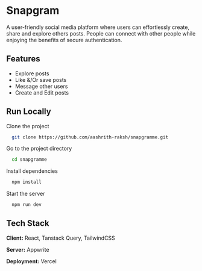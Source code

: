 
# Snapgram

A user-friendly social media platform where users can effortlessly create, share and explore others posts. People can connect with other people while enjoying the benefits of secure authentication.


## Features

- Explore posts
- Like &/Or save posts
- Message other users
- Create and Edit posts


## Run Locally

Clone the project

```bash
  git clone https://github.com/aashrith-raksh/snapgramme.git
```

Go to the project directory

```bash
  cd snapgramme
```

Install dependencies

```bash
  npm install
```

Start the server

```bash
  npm run dev
```


## Tech Stack

**Client:** React, Tanstack Query, TailwindCSS

**Server:** Appwrite

**Deployment:** Vercel

